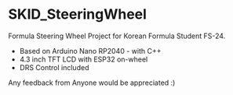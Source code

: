 # SKID_SteeringWheel
Formula Steering Wheel Project
for Korean Formula Student FS-24.
- Based on Arduino Nano RP2040 - with C++
- 4.3 inch TFT LCD with ESP32 on-wheel
- DRS Control included

Any feedback from Anyone would be appreciated :)
